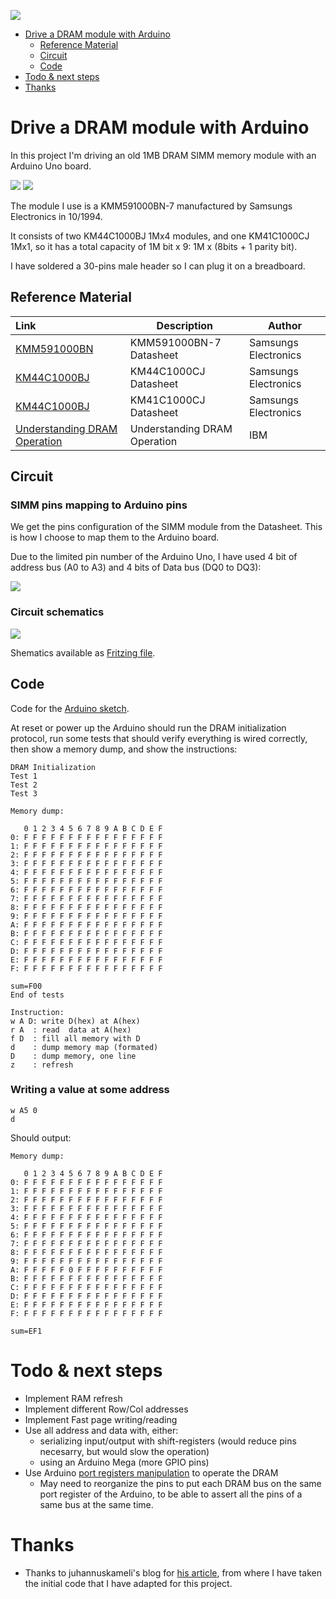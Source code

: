 ![](pics/4images.jpg)

- [Drive a DRAM module with Arduino](#drive-a-dram-module-with-arduino)
  - [Reference Material](#reference-material)
  - [Circuit](#circuit)
  - [Code](#code)
- [Todo & next steps](#todo--next-steps)
- [Thanks](#thanks)

# Drive a DRAM module with Arduino

In this project I'm driving an old 1MB DRAM SIMM memory module with an Arduino Uno board.

![](pics/IMG_20200102_193541.jpg)
![](pics/IMG_20200217_010042.jpg)

The module I use is a KMM591000BN-7 manufactured by Samsungs Electronics in 10/1994.

It consists of two KM44C1000BJ 1Mx4 modules, and one KM41C1000CJ 1Mx1, so it has a total capacity of 1M bit x 9: 1M x (8bits + 1 parity bit).

I have soldered a 30-pins male header so I can plug it on a breadboard.

## Reference Material

| Link                                                                 | Description                  | Author               |
| :------------------------------------------------------------------- | ---------------------------- | -------------------- |
| [KMM591000BN](doc/KMM591000BN.pdf)                                   | KMM591000BN-7 Datasheet      | Samsungs Electronics |
| [KM44C1000BJ](doc/km44c1000c-cl-csl.pdf)                             | KM44C1000CJ Datasheet        | Samsungs Electronics |
| [KM44C1000BJ](doc/km41c1000cj-7.pdf)                                 | KM41C1000CJ Datasheet        | Samsungs Electronics |
| [Understanding DRAM Operation](doc/Understanding_DRAM_Operation.pdf) | Understanding DRAM Operation | IBM                  |

## Circuit

### SIMM pins mapping to Arduino pins

We get the pins configuration of the SIMM module from the Datasheet. This is how I choose to map them to the Arduino board.

Due to the limited pin number of the Arduino Uno, I have used 4 bit of address bus (A0 to A3) and 4 bits of Data bus (DQ0 to DQ3):

![](arduino/wiring.png)

### Circuit schematics

![](arduino/dram_bb.svg)

Shematics available as [Fritzing file](arduino/dram.fzz).

## Code

Code for the [Arduino sketch](arduino/SIMM_KMM591000__4/SIMM_KMM591000__4.ino).

At reset or power up the Arduino should run the DRAM initialization protocol, run some tests that should verify everything is wired correctly, then show a memory dump, and show the instructions:

```
DRAM Initialization
Test 1
Test 2
Test 3

Memory dump:

   0 1 2 3 4 5 6 7 8 9 A B C D E F 
0: F F F F F F F F F F F F F F F F 
1: F F F F F F F F F F F F F F F F 
2: F F F F F F F F F F F F F F F F 
3: F F F F F F F F F F F F F F F F 
4: F F F F F F F F F F F F F F F F 
5: F F F F F F F F F F F F F F F F 
6: F F F F F F F F F F F F F F F F 
7: F F F F F F F F F F F F F F F F 
8: F F F F F F F F F F F F F F F F 
9: F F F F F F F F F F F F F F F F 
A: F F F F F F F F F F F F F F F F 
B: F F F F F F F F F F F F F F F F 
C: F F F F F F F F F F F F F F F F 
D: F F F F F F F F F F F F F F F F 
E: F F F F F F F F F F F F F F F F 
F: F F F F F F F F F F F F F F F F 

sum=F00
End of tests

Instruction:
w A D: write D(hex) at A(hex)
r A  : read  data at A(hex)
f D  : fill all memory with D
d    : dump memory map (formated)
D    : dump memory, one line
z    : refresh
```

### Writing a value at some address

```
w A5 0
d
```
Should output:

```
Memory dump:

   0 1 2 3 4 5 6 7 8 9 A B C D E F 
0: F F F F F F F F F F F F F F F F 
1: F F F F F F F F F F F F F F F F 
2: F F F F F F F F F F F F F F F F 
3: F F F F F F F F F F F F F F F F 
4: F F F F F F F F F F F F F F F F 
5: F F F F F F F F F F F F F F F F 
6: F F F F F F F F F F F F F F F F 
7: F F F F F F F F F F F F F F F F 
8: F F F F F F F F F F F F F F F F 
9: F F F F F F F F F F F F F F F F 
A: F F F F F 0 F F F F F F F F F F 
B: F F F F F F F F F F F F F F F F 
C: F F F F F F F F F F F F F F F F 
D: F F F F F F F F F F F F F F F F 
E: F F F F F F F F F F F F F F F F 
F: F F F F F F F F F F F F F F F F 

sum=EF1

```

# Todo & next steps

- Implement RAM refresh
- Implement different Row/Col addresses
- Implement Fast page writing/reading
- Use all address and data with, either:
  - serializing input/output with shift-registers (would reduce pins necesarry, but would slow the operation)
  - using an Arduino Mega (more GPIO pins)
- Use Arduino [port registers manipulation](https://www.arduino.cc/en/Reference/PortManipulation) to operate the DRAM
  - May need to reorganize the pins to put each DRAM bus on the same port register of the Arduino, to be able to assert all the pins of a same bus at the same time.

# Thanks

- Thanks to juhannuskameli's blog for [his article](https://juhannuskameli.wordpress.com/2014/01/05/playing-with-arduino-and-dram/), from where I have taken the initial code that I have adapted for this project.

